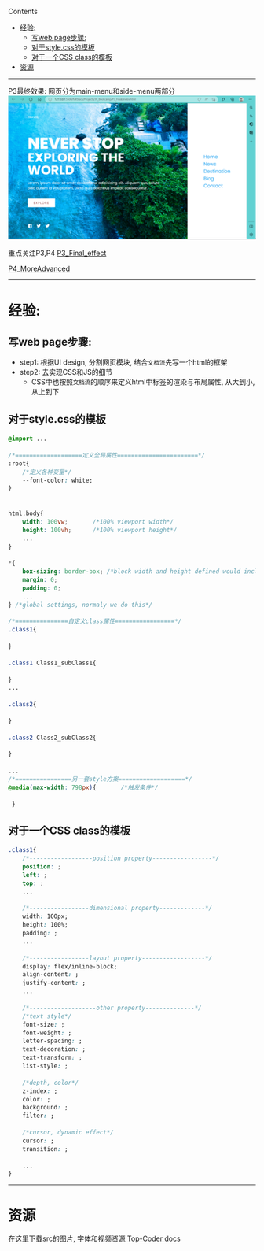 Contents

- [经验:](#经验)
  - [写web page步骤:](#写web-page步骤)
  - [对于style.css的模板](#对于stylecss的模板)
  - [对于一个CSS class的模板](#对于一个css-class的模板)
- [资源](#资源)


---

P3最终效果:
网页分为main-menu和side-menu两部分
![](Src/final_effect.png)


重点关注P3,P4
[P3_Final_effect](./P3_Final/P3_Final.md)

[P4_MoreAdvanced](./P4_MoreAdvanced/P4_MoreAdvanced.md)

---

# 经验:

## 写web page步骤:
+ step1: 根据UI design, 分割网页模块, 结合`文档流`先写一个html的框架
+ step2: 去实现CSS和JS的细节 
    + CSS中也按照`文档流`的顺序来定义html中标签的渲染与布局属性, 从大到小, 从上到下

## 对于style.css的模板
```CSS
@import ... 

/*===================定义全局属性=======================*/
:root{
    /*定义各种变量*/
    --font-color: white;
}


html,body{
    width: 100vw;       /*100% viewport width*/
    height: 100vh;      /*100% viewport height*/
    ...
}

*{
    box-sizing: border-box; /*block width and height defined would include border, padding, content*/
    margin: 0;
    padding: 0;
    ...
} /*global settings, normaly we do this*/

/*===============自定义class属性=================*/
.class1{
    
}

.class1 Class1_subClass1{

}
...

.class2{

}

.class2 Class2_subClass2{

}

...
/*================另一套style方案===================*/
@media(max-width: 798px){       /*触发条件*/

 }

```


## 对于一个CSS class的模板
```css
.class1{
    /*------------------position property-----------------*/
    position: ;
    left: ;
    top: ;
    ...

    /*-----------------dimensional property-------------*/
    width: 100px;
    height: 100%;
    padding: ;
    ...

    /*-----------------layout property------------------*/
    display: flex/inline-block;
    align-content: ;
    justify-content: ;
    ...

    /*-------------------other property--------------*/
    /*text style*/
    font-size: ;
    font-weight: ;
    letter-spacing: ;
    text-decoration: ;
    text-transform: ; 
    list-style: ;

    /*depth, color*/
    z-index: ;
    color: ;
    background: ;
    filter: ;

    /*cursor, dynamic effect*/
    cursor: ;
    transition: ;

    ...
}

```

---
# 资源

在这里下载src的图片, 字体和视频资源
[Top-Coder docs](https://www.wolai.com/topcoderdoc/qxVBEVDrfSzif4djdw4hGm)